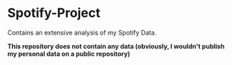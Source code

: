 # Spotify-Project
 Contains an extensive analysis of my Spotify Data.

 **This repository does not contain any data (obviously, I wouldn't publish my personal data on a public repository)**
